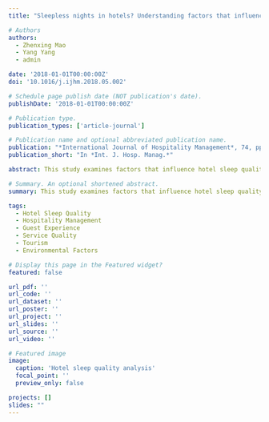 ```yaml
---
title: "Sleepless nights in hotels? Understanding factors that influence hotel sleep quality (2018)"

# Authors
authors:
  - Zhenxing Mao
  - Yang Yang
  - admin

date: '2018-01-01T00:00:00Z'
doi: '10.1016/j.ijhm.2018.05.002'

# Schedule page publish date (NOT publication's date).
publishDate: '2018-01-01T00:00:00Z'

# Publication type.
publication_types: ['article-journal']

# Publication name and optional abbreviated publication name.
publication: "*International Journal of Hospitality Management*, 74, pp. 189-201"
publication_short: "In *Int. J. Hosp. Manag.*"

abstract: This study examines factors that influence hotel sleep quality, addressing the common issue of sleepless nights in hotels. We analyze various environmental, service, and guest-related factors that affect sleep quality in hotel settings, providing insights for hospitality management and guest experience improvement. The research contributes to understanding the spatial and service dimensions of hospitality experiences.

# Summary. An optional shortened abstract.
summary: This study examines factors that influence hotel sleep quality, addressing the common issue of sleepless nights in hotels.

tags:
  - Hotel Sleep Quality
  - Hospitality Management
  - Guest Experience
  - Service Quality
  - Tourism
  - Environmental Factors

# Display this page in the Featured widget?
featured: false

url_pdf: ''
url_code: ''
url_dataset: ''
url_poster: ''
url_project: ''
url_slides: ''
url_source: ''
url_video: ''

# Featured image
image:
  caption: 'Hotel sleep quality analysis'
  focal_point: ''
  preview_only: false

projects: []
slides: ""
---
```

